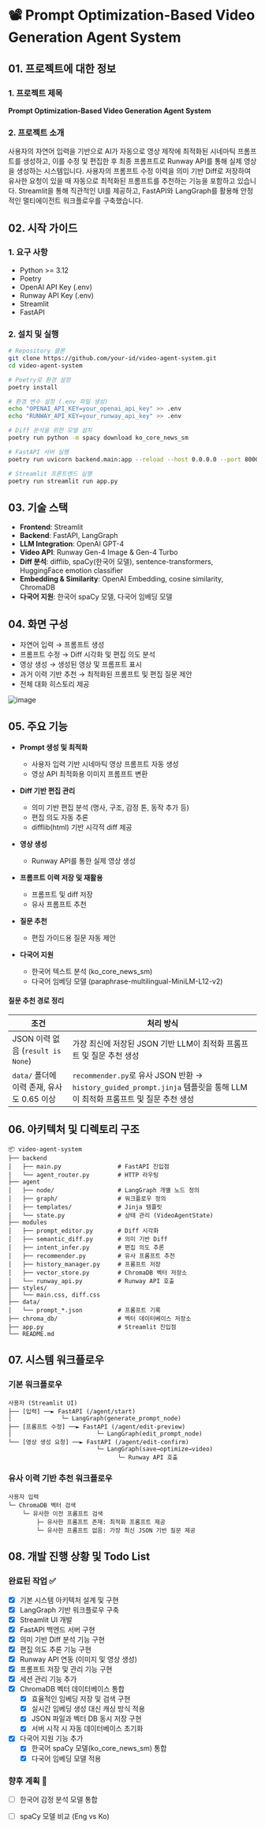 # 📽️ Prompt Optimization-Based Video Generation Agent System

## 01. 프로젝트에 대한 정보

### 1. 프로젝트 제목

**Prompt Optimization-Based Video Generation Agent System**

### 2. 프로젝트 소개

사용자의 자연어 입력을 기반으로 AI가 자동으로 영상 제작에 최적화된 시네마틱 프롬프트를 생성하고, 이를 수정 및 편집한 후 최종 프롬프트로 Runway API를 통해 실제 영상을 생성하는 시스템입니다. 사용자의 프롬프트 수정 이력을 의미 기반 Diff로 저장하여 유사한 요청이 있을 때 자동으로 최적화된 프롬프트를 추천하는 기능을 포함하고 있습니다. Streamlit을 통해 직관적인 UI를 제공하고, FastAPI와 LangGraph를 활용해 안정적인 멀티에이전트 워크플로우를 구축했습니다.

## 02. 시작 가이드

### 1. 요구 사항

- Python >= 3.12
- Poetry
- OpenAI API Key (.env)
- Runway API Key (.env)
- Streamlit
- FastAPI

### 2. 설치 및 실행

```bash
# Repository 클론
git clone https://github.com/your-id/video-agent-system.git
cd video-agent-system

# Poetry로 환경 설정
poetry install

# 환경 변수 설정 (.env 파일 생성)
echo "OPENAI_API_KEY=your_openai_api_key" >> .env
echo "RUNWAY_API_KEY=your_runway_api_key" >> .env

# Diff 분석을 위한 모델 설치
poetry run python -m spacy download ko_core_news_sm

# FastAPI 서버 실행
poetry run uvicorn backend.main:app --reload --host 0.0.0.0 --port 8000

# Streamlit 프론트엔드 실행
poetry run streamlit run app.py
```

## 03. 기술 스택

- **Frontend**: Streamlit
- **Backend**: FastAPI, LangGraph
- **LLM Integration**: OpenAI GPT-4
- **Video API**: Runway Gen-4 Image & Gen-4 Turbo
- **Diff 분석**: difflib, spaCy(한국어 모델), sentence-transformers, HuggingFace emotion classifier
- **Embedding & Similarity**: OpenAI Embedding, cosine similarity, ChromaDB
- **다국어 지원**: 한국어 spaCy 모델, 다국어 임베딩 모델

## 04. 화면 구성

- 자연어 입력 → 프롬프트 생성
- 프롬프트 수정 → Diff 시각화 및 편집 의도 분석
- 영상 생성 → 생성된 영상 및 프롬프트 표시
- 과거 이력 기반 추천 → 최적화된 프롬프트 및 편집 질문 제안
- 전체 대화 히스토리 제공

![image](https://github.com/user-attachments/assets/cacad6e6-24b8-4619-be51-e34bcd89cde3)


## 05. 주요 기능

- **Prompt 생성 및 최적화**
  - 사용자 입력 기반 시네마틱 영상 프롬프트 자동 생성
  - 영상 API 최적화용 이미지 프롬프트 변환

- **Diff 기반 편집 관리**
  - 의미 기반 편집 분석 (명사, 구조, 감정 톤, 동작 추가 등)
  - 편집 의도 자동 추론
  - difflib(html) 기반 시각적 diff 제공

- **영상 생성**
  - Runway API를 통한 실제 영상 생성

- **프롬프트 이력 저장 및 재활용**
  - 프롬프트 및 diff 저장
  - 유사 프롬프트 추천

- **질문 추천**
  - 편집 가이드용 질문 자동 제안

- **다국어 지원**
  - 한국어 텍스트 분석 (ko_core_news_sm)
  - 다국어 임베딩 모델 (paraphrase-multilingual-MiniLM-L12-v2)

#### 질문 추천 경로 정리

| 조건                            | 처리 방식                                                                                         |
| ----------------------------- | --------------------------------------------------------------------------------------------- |
| JSON 이력 없음 (`result is None`) | 가장 최신에 저장된 JSON 기반 LLM이 최적화 프롬프트 및 질문 추천 생성                           |
| `data/` 폴더에 이력 존재, 유사도 0.65 이상 | `recommender.py`로 유사 JSON 반환 → `history_guided_prompt.jinja` 템플릿을 통해 LLM이 최적화 프롬프트 및 질문 추천 생성 |

## 06. 아키텍처 및 디렉토리 구조

```text
📦 video-agent-system
├── backend
│   ├── main.py                # FastAPI 진입점
│   └── agent_router.py        # HTTP 라우팅
├── agent
│   ├── node/                  # LangGraph 개별 노드 정의
│   ├── graph/                 # 워크플로우 정의
│   ├── templates/             # Jinja 템플릿
│   └── state.py               # 상태 관리 (VideoAgentState)
├── modules
│   ├── prompt_editor.py       # Diff 시각화
│   ├── semantic_diff.py       # 의미 기반 Diff
│   ├── intent_infer.py        # 편집 의도 추론
│   ├── recommender.py         # 유사 프롬프트 추천
│   ├── history_manager.py     # 프롬프트 저장
│   ├── vector_store.py        # ChromaDB 벡터 저장소
│   └── runway_api.py          # Runway API 호출
├── styles/
│   └── main.css, diff.css
├── data/
│   └── prompt_*.json          # 프롬프트 기록
├── chroma_db/                 # 벡터 데이터베이스 저장소
├── app.py                     # Streamlit 진입점
└── README.md
```

## 07. 시스템 워크플로우

### 기본 워크플로우

```
사용자 (Streamlit UI)
├── [입력] ──► FastAPI (/agent/start)
│              └─ LangGraph(generate_prompt_node)
├── [프롬프트 수정] ──► FastAPI (/agent/edit-preview)
│                        └─ LangGraph(edit_prompt_node)
└── [영상 생성 요청] ──► FastAPI (/agent/edit-confirm)
                         └─ LangGraph(save→optimize→video)
                               └─ Runway API 호출
```

### 유사 이력 기반 추천 워크플로우

```
사용자 입력
└─ ChromaDB 벡터 검색
    └─ 유사한 이전 프롬프트 검색
        ├─ 유사한 프롬프트 존재: 최적화 프롬프트 제공
        └─ 유사한 프롬프트 없음: 가장 최신 JSON 기반 질문 제공
```

## 08. 개발 진행 상황 및 Todo List

### 완료된 작업 ✅

- [x] 기본 시스템 아키텍처 설계 및 구현
- [x] LangGraph 기반 워크플로우 구축
- [x] Streamlit UI 개발
- [x] FastAPI 백엔드 서버 구현
- [x] 의미 기반 Diff 분석 기능 구현
- [x] 편집 의도 추론 기능 구현
- [x] Runway API 연동 (이미지 및 영상 생성)
- [x] 프롬프트 저장 및 관리 기능 구현
- [x] 세션 관리 기능 추가
- [x] ChromaDB 벡터 데이터베이스 통합
  - [x] 효율적인 임베딩 저장 및 검색 구현
  - [x] 실시간 임베딩 생성 대신 캐싱 방식 적용
  - [x] JSON 파일과 벡터 DB 동시 저장 구현
  - [x] 서버 시작 시 자동 데이터베이스 초기화
- [x] 다국어 지원 기능 추가
  - [x] 한국어 spaCy 모델(ko_core_news_sm) 통합
  - [x] 다국어 임베딩 모델 적용

### 향후 계획 📝

- [ ] 한국어 감정 분석 모델 통합
- [ ] spaCy 모델 비교 (Eng vs Ko)

